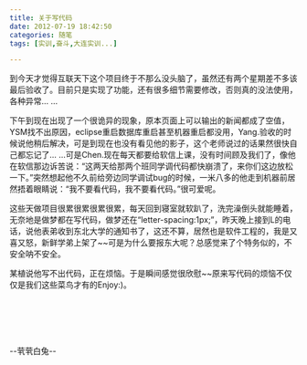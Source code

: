 ```yaml
---
title: 关于写代码
date: 2012-07-19 18:42:50
categories: 随笔
tags: [实训,奋斗,大连实训...]

---
```

到今天才觉得互联天下这个项目终于不那么没头脑了，虽然还有两个星期差不多该最后验收了。目前只是实现了功能，还有很多细节需要修改，否则真的没法使用，各种异常… …

下午到现在出现了一个很诡异的现象，原本页面上可以输出的新闻都成了空值，YSM找不出原因，eclipse重启数据库重启甚至机器重启都没用，Yang.验收的时候说他稍后解决，可是到现在也没有看见他的影子，这个老师说过的话果然很快自己都忘记了… …可是Chen.现在每天都要给软信上课，没有时间顾及我们了，像他在软信那边诉苦说：“这两天给那两个班同学调代码都快崩溃了，来你们这边放松一下。”突然想起他不久前给旁边同学调试bug的时候，一米八多的他走到机器前居然捂着眼睛说：“我不要看代码，我不要看代码。”很可爱呢。

这些天做项目很累很累很累很累，每天回到寝室就软趴了，洗完澡倒头就能睡着，无奈地是做梦都在写代码，做梦还在“letter-spacing:1px;”，昨天晚上接到L的电话，说他表弟收到东北大学的通知书了，这还不算，居然也是软件工程的，我是又喜又怒，新鲜学弟上架了~~可是为什么要报东大呢？总感觉来了个特务似的，不安全呐不安全。

某植说他写不出代码，正在烦恼。于是瞬间感觉很欣慰~~原来写代码的烦恼不仅仅是我们这些菜鸟才有的Enjoy:)。

<br /><br /><br /><br />

--茕茕白兔--<br /><br /><br /><br />